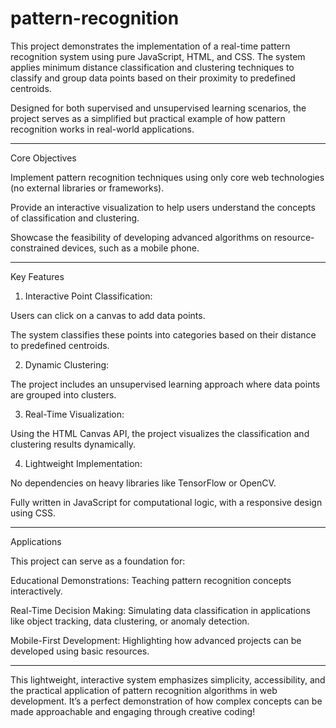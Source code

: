 # pattern-recognition
This project demonstrates the implementation of a real-time pattern recognition system using pure JavaScript, HTML, and CSS. The system applies minimum distance classification and clustering techniques to classify and group data points based on their proximity to predefined centroids.

Designed for both supervised and unsupervised learning scenarios, the project serves as a simplified but practical example of how pattern recognition works in real-world applications.


---

Core Objectives

Implement pattern recognition techniques using only core web technologies (no external libraries or frameworks).

Provide an interactive visualization to help users understand the concepts of classification and clustering.

Showcase the feasibility of developing advanced algorithms on resource-constrained devices, such as a mobile phone.



---

Key Features

1. Interactive Point Classification:

Users can click on a canvas to add data points.

The system classifies these points into categories based on their distance to predefined centroids.



2. Dynamic Clustering:

The project includes an unsupervised learning approach where data points are grouped into clusters.



3. Real-Time Visualization:

Using the HTML Canvas API, the project visualizes the classification and clustering results dynamically.



4. Lightweight Implementation:

No dependencies on heavy libraries like TensorFlow or OpenCV.

Fully written in JavaScript for computational logic, with a responsive design using CSS.





---

Applications

This project can serve as a foundation for:

Educational Demonstrations: Teaching pattern recognition concepts interactively.

Real-Time Decision Making: Simulating data classification in applications like object tracking, data clustering, or anomaly detection.

Mobile-First Development: Highlighting how advanced projects can be developed using basic resources.



---

This lightweight, interactive system emphasizes simplicity, accessibility, and the practical application of pattern recognition algorithms in web development. It’s a perfect demonstration of how complex concepts can be made approachable and engaging through creative coding!
